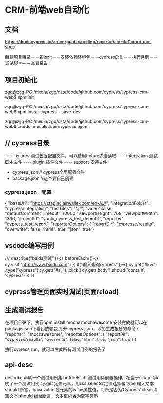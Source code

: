 # CRM-前端web自动化

## 文档

https://docs.cypress.io/zh-cn/guides/tooling/reporters.html#Report-per-spec

新建项目目录－－初始化－－安装依赖环境包－－cypress启动－－执行用例－－调试脚本－－查看报告

## 项目初始化

zgq@zgq-PC:/media/zgq/data/code/github.com/cypress/cypress-crm-web$ npm init

zgq@zgq-PC:/media/zgq/data/code/github.com/cypress/cypress-crm-web$ npm install cypress --save-dev

zgq@zgq-PC:/media/zgq/data/code/github.com/cypress/cypress-crm-web$ ./node_modules/.bin/cypress open


## // cypress目录

---- fixtures 测试数据配置文件，可以使用fixture方法读取
---- integration 测试脚本文件
---- plugin 插件文件
---- support 支持文件
- cypress.json // cypress全局配置文件
- package.json //这个要自己创建

### cypress.json　配置

{
    "baseUrl": "https://staging.airwallex.com/en-AU/",
    "integrationFolder": "cypress/integration",
    "testFiles": "*.js",
    "video":false,
    "defaultCommandTimeout": 10000
    "viewportHeight": 768,
    "viewportWidth": 1366,
    "projectId": "youlu_cypress_test_demo01",
    "reporter": "cypress_test_report",
    "reporterOptions": {
    "reportDir": "cypresse/results",
    "overwrite": false,
    "html": true,
    "json": true
}


## vscode编写用例

/// <reference types="Cypress" />
describe("baidu测试",()=>{
    beforeEach(()=>{
        cy.visit("http://www.baidu.com")
    })
    it("输入查询cypress",()=>{
        cy.get("#kw")
          .type("cypress")
        cy.get("#su")
          .click()
        cy.get('body').should('contain', 'cypress')
    })
})
## cypress管理页面实时调试(页面reload)


## 生成测试报告

在项目目录下，执行npm install mocha mochawesome
安装完成就可以在package.json下看到依赖包
打开cypress.json，添加生成报告的命令
{
    "reporter": "mochawesome",
    "reporterOptions": {
    "reportDir": "cypresse/results",
    "overwrite": false,
    "html": true,
    "json": true
    }
}

执行cypress run，就可以生成所有测试用例的报告了

## api-desc

describe 声明一个测试用例集
beforeEach 测试用例前置操作，相当于setup
it声明了一个测试用例
cy.get 定位元素，用css selector定位选择器
type 输入文本
should 断言，hava.value 是元素的value属性值，判断是否为‘Cypress’
clear 清空文本
should 继续断言，文本框内容为空字符串




